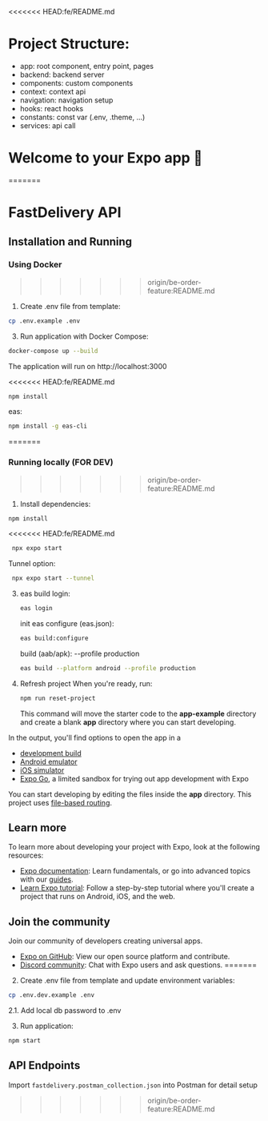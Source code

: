 <<<<<<< HEAD:fe/README.md
# Project Structure:

- app: root component, entry point, pages
- backend: backend server
- components: custom components
- context: context api
- navigation: navigation setup
- hooks: react hooks
- constants: const var (.env, .theme, ...)
- services: api call

# Welcome to your Expo app 👋
=======
# FastDelivery API


## Installation and Running

### Using Docker
>>>>>>> origin/be-order-feature:README.md

1. Create .env file from template:
```bash
cp .env.example .env
```

3. Run application with Docker Compose:
```bash
docker-compose up --build
```

The application will run on http://localhost:3000

<<<<<<< HEAD:fe/README.md
   ```bash
   npm install
   ```

   eas:

   ```bash
   npm install -g eas-cli
   ```
=======
### Running locally (FOR DEV)
>>>>>>> origin/be-order-feature:README.md

1. Install dependencies:
```bash
npm install
```

<<<<<<< HEAD:fe/README.md
   ```bash
    npx expo start
   ```

   Tunnel option:

   ```bash
    npx expo start --tunnel
   ```

3. eas build
   login:

   ```bash
   eas login
   ```

   init eas configure (eas.json):

   ```bash
   eas build:configure
   ```

   build (aab/apk):
   --profile production

   ```bash
   eas build --platform android --profile production
   ```

4. Refresh project
   When you're ready, run:

   ```bash
   npm run reset-project
   ```

   This command will move the starter code to the **app-example** directory and create a blank **app** directory where you can start developing.

In the output, you'll find options to open the app in a

- [development build](https://docs.expo.dev/develop/development-builds/introduction/)
- [Android emulator](https://docs.expo.dev/workflow/android-studio-emulator/)
- [iOS simulator](https://docs.expo.dev/workflow/ios-simulator/)
- [Expo Go](https://expo.dev/go), a limited sandbox for trying out app development with Expo

You can start developing by editing the files inside the **app** directory. This project uses [file-based routing](https://docs.expo.dev/router/introduction).

## Learn more

To learn more about developing your project with Expo, look at the following resources:

- [Expo documentation](https://docs.expo.dev/): Learn fundamentals, or go into advanced topics with our [guides](https://docs.expo.dev/guides).
- [Learn Expo tutorial](https://docs.expo.dev/tutorial/introduction/): Follow a step-by-step tutorial where you'll create a project that runs on Android, iOS, and the web.

## Join the community

Join our community of developers creating universal apps.

- [Expo on GitHub](https://github.com/expo/expo): View our open source platform and contribute.
- [Discord community](https://chat.expo.dev): Chat with Expo users and ask questions.
=======
2. Create .env file from template and update environment variables:
```bash
cp .env.dev.example .env
```
2.1. Add local db password to .env

3. Run application:
```bash
npm start
```

## API Endpoints
Import `fastdelivery.postman_collection.json` into Postman for detail setup
>>>>>>> origin/be-order-feature:README.md

